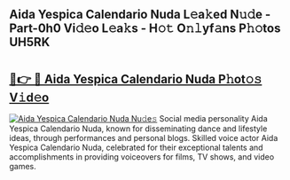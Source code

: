 ## Aida Yespica Calendario Nuda L𝚎a𝚔ed N𝚞𝚍e - Part-0h0 Vi𝚍𝚎o L𝚎a𝚔s - H𝚘𝚝 O𝚗𝚕yf𝚊ns P𝚑𝚘tos UH5RK

# <h2><a href="http://kf68w39.oniu.top/?m=Aida+Yespica+Calendario+Nuda">🔗👉 🔴 Aida Yespica Calendario Nuda P𝚑ot𝚘𝚜 V𝚒d𝚎o</a></h2>

[![Aida Yespica Calendario Nuda Nu𝚍e𝚜](https://i.imgur.com/0qMVB7G.gif)](http://kf68w39.oniu.top/?m=Aida+Yespica+Calendario+Nuda)
Social media personality Aida Yespica Calendario Nuda, known for disseminating dance and lifestyle ideas, through performances and personal blogs. Skilled voice actor Aida Yespica Calendario Nuda, celebrated for their exceptional talents and accomplishments in providing voiceovers for films, TV shows, and video games.  
